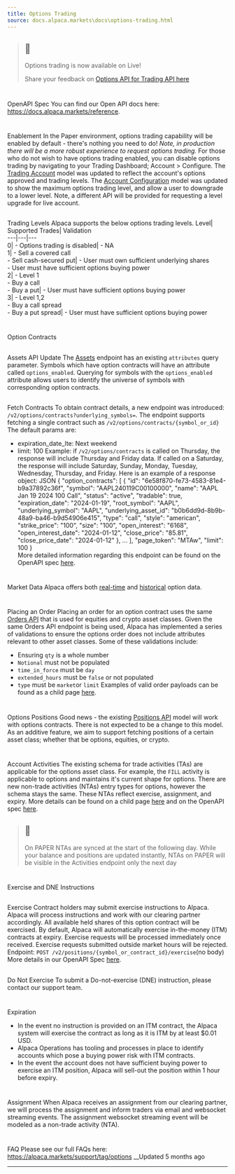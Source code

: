 ```yaml
---
title: Options Trading
source: docs.alpaca.markets\docs\options-trading.html
---
```


> ##  🎉
> 
> Options trading is now available on Live!
> 
> Share your feedback on [Options API for Trading API here](https://docs.google.com/forms/d/e/1FAIpQLScIYvKDJnKjXWESs6qxzpgk7pbvkt0IF1_nhv46t4o31-YOng/viewform)
# 
OpenAPI Spec
You can find our Open API docs here: [<https://docs.alpaca.markets/reference>](/reference).
# 
Enablement
In the Paper environment, options trading capability will be enabled by default - there's nothing you need to do! 
_Note, in production there will be a more robust experience to request options trading._
For those who do not wish to have options trading enabled, you can disable options trading by navigating to your Trading Dashboard; Account > Configure. 
The [Trading Account](/reference/getaccount-2) model was updated to reflect the account's options approved and trading levels.
The [Account Configuration](/reference/getaccountconfig-1) model was updated to show the maximum options trading level, and allow a user to downgrade to a lower level. Note, a different API will be provided for requesting a level upgrade for live account.
## 
Trading Levels
Alpaca supports the below options trading levels.
Level| Supported Trades| Validation  
---|---|---  
0| \- Options trading is disabled| \- NA  
1| \- Sell a covered call  
\- Sell cash-secured put| \- User must own sufficient underlying shares  
\- User must have sufficient options buying power  
2| \- Level 1  
\- Buy a call  
\- Buy a put| \- User must have sufficient options buying power  
3| \- Level 1,2  
\- Buy a call spread  
\- Buy a put spread| \- User must have sufficient options buying power  
# 
Option Contracts
## 
Assets API Update
The [Assets](/reference/get-v2-assets-1) endpoint has an existing `attributes` query parameter. Symbols which have option contracts will have an attribute called `options_enabled`. 
Querying for symbols with the `options_enabled` attribute allows users to identify the universe of symbols with corresponding option contracts.
## 
Fetch Contracts
To obtain contract details, a new endpoint was introduced: `/v2/options/contracts?underlying_symbols=`. The endpoint supports fetching a single contract such as `/v2/options/contracts/{symbol_or_id}`
The default params are:
* expiration_date_lte: Next weekend
* limit: 100
Example: if `/v2/options/contracts` is called on Thursday, the response will include Thursday and Friday data. If called on a Saturday, the response will include Saturday, Sunday, Monday, Tuesday, Wednesday, Thursday, and Friday.
Here is an example of a response object:
JSON
{
"option_contracts": [
{
"id": "6e58f870-fe73-4583-81e4-b9a37892c36f",
"symbol": "AAPL240119C00100000",
"name": "AAPL Jan 19 2024 100 Call",
"status": "active",
"tradable": true,
"expiration_date": "2024-01-19",
"root_symbol": "AAPL",
"underlying_symbol": "AAPL",
"underlying_asset_id": "b0b6dd9d-8b9b-48a9-ba46-b9d54906e415",
"type": "call",
"style": "american",
"strike_price": "100",
"size": "100",
"open_interest": "6168",
"open_interest_date": "2024-01-12",
"close_price": "85.81",
"close_price_date": "2024-01-12"
},
...
],
"page_token": "MTAw",
"limit": 100
}      
More detailed information regarding this endpoint can be found on the OpenAPI spec [here](/reference/get-options-contracts).
# 
Market Data
Alpaca offers both [real-time](/docs/real-time-option-data) and [historical](/docs/historical-option-data) option data.
# 
Placing an Order
Placing an order for an option contract uses the same [Orders API](/reference/postorder-1) that is used for equities and crypto asset classes.
Given the same Orders API endpoint is being used, Alpaca has implemented a series of validations to ensure the options order does not include attributes relevant to other asset classes. Some of these validations include:
* Ensuring `qty` is a whole number
* `Notional` must not be populated
* `time_in_force` must be `day`
* `extended_hours` must be `false` or not populated
* `type` must be `market`or `limit`
Examples of valid order payloads can be found as a child page [here](/docs/options-orders).
# 
Options Positions
Good news - the existing [Positions API](/reference/getallopenpositions) model will work with options contracts. There is not expected to be a change to this model.
As an additive feature, we aim to support fetching positions of a certain asset class; whether that be options, equities, or crypto.
# 
Account Activities
The existing schema for trade activities (TAs) are applicable for the options asset class. For example, the `FILL` activity is applicable to options and maintains it's current shape for options.
There are new non-trade activities (NTAs) entry types for options, however the schema stays the same. These NTAs reflect exercise, assignment, and expiry. More details can be found on a child page [here](/docs/non-trade-activities-for-option-events) and on the OpenAPI spec [here](/reference/getaccountactivities-2).
> ## 🚧
> 
> On PAPER NTAs are synced at the start of the following day. While your balance and positions are updated instantly, NTAs on PAPER will be visible in the Activities endpoint only the next day
# 
Exercise and DNE Instructions
## 
Exercise
Contract holders may submit exercise instructions to Alpaca. Alpaca will process instructions and work with our clearing partner accordingly.
All available held shares of this option contract will be exercised. By default, Alpaca will automatically exercise in-the-money (ITM) contracts at expiry.
Exercise requests will be processed immediately once received. Exercise requests submitted outside market hours will be rejected.
Endpoint: `POST /v2/positions/{symbol_or_contract_id}/exercise`(no body)
More details in our OpenAPI Spec [here](/reference/optionexercise).
## 
Do Not Exercise
To submit a Do-not-exercise (DNE) instruction, please contact our support team.
# 
Expiration
* In the event no instruction is provided on an ITM contract, the Alpaca system will exercise the contract as long as it is ITM by at least $0.01 USD.
* Alpaca Operations has tooling and processes in place to identify accounts which pose a buying power risk with ITM contracts.
* In the event the account does not have sufficient buying power to exercise an ITM position, Alpaca will sell-out the position within 1 hour before expiry.
# 
Assignment
When Alpaca receives an assignment from our clearing partner, we will process the assignment and inform traders via email and websocket streaming events. The assignment websocket streaming event will be modeled as a non-trade activity (NTA).
# 
FAQ
Please see our full FAQs here: <https://alpaca.markets/support/tag/options>
__Updated 5 months ago
* * *

